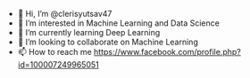 - 👋 Hi, I’m @clerisyutsav47
- 👀 I’m interested in Machine Learning and Data Science
- 🌱 I’m currently learning Deep Learning
- 💞️ I’m looking to collaborate on Machine Learning
- 📫 How to reach me https://www.facebook.com/profile.php?id=100007249965051

<!---
clerisyutsav47/clerisyutsav47 is a ✨ special ✨ repository because its `README.md` (this file) appears on your GitHub profile.
You can click the Preview link to take a look at your changes.
--->
